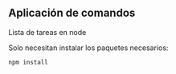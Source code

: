 ## Aplicación de comandos

Lista de tareas en node

Solo necesitan instalar los paquetes necesarios:

```
npm install
```